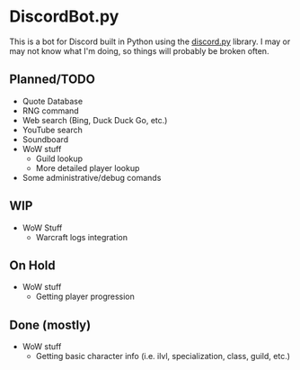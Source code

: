 # DiscordBot.py
This is a bot for Discord built in Python using the [discord.py](https://github.com/Rapptz/discord.py) library.
I may or may not know what I'm doing, so things will probably be broken often.

## Planned/TODO
* Quote Database
* RNG command
* Web search (Bing, Duck Duck Go, etc.)
* YouTube search
* Soundboard
* WoW stuff
    * Guild lookup
    * More detailed player lookup
* Some administrative/debug comands

## WIP
* WoW Stuff
    * Warcraft logs integration

## On Hold
* WoW stuff
    * Getting player progression

## Done (mostly)
* WoW stuff
    * Getting basic character info (i.e. ilvl, specialization, class, guild, etc.)
